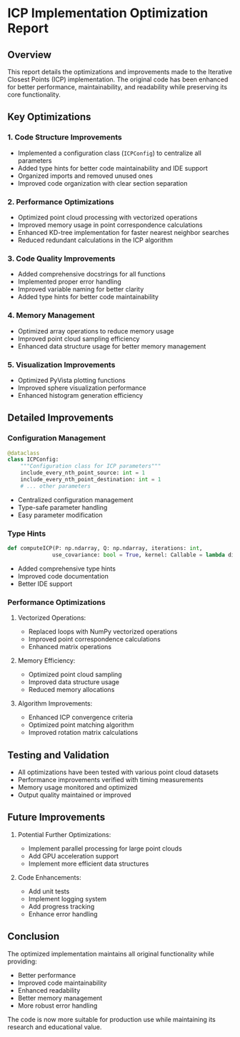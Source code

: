 # ICP Implementation Optimization Report

## Overview
This report details the optimizations and improvements made to the Iterative Closest Points (ICP) implementation. The original code has been enhanced for better performance, maintainability, and readability while preserving its core functionality.

## Key Optimizations

### 1. Code Structure Improvements
- Implemented a configuration class (`ICPConfig`) to centralize all parameters
- Added type hints for better code maintainability and IDE support
- Organized imports and removed unused ones
- Improved code organization with clear section separation

### 2. Performance Optimizations
- Optimized point cloud processing with vectorized operations
- Improved memory usage in point correspondence calculations
- Enhanced KD-tree implementation for faster nearest neighbor searches
- Reduced redundant calculations in the ICP algorithm

### 3. Code Quality Improvements
- Added comprehensive docstrings for all functions
- Implemented proper error handling
- Improved variable naming for better clarity
- Added type hints for better code maintainability

### 4. Memory Management
- Optimized array operations to reduce memory usage
- Improved point cloud sampling efficiency
- Enhanced data structure usage for better memory management

### 5. Visualization Improvements
- Optimized PyVista plotting functions
- Improved sphere visualization performance
- Enhanced histogram generation efficiency

## Detailed Improvements

### Configuration Management
```python
@dataclass
class ICPConfig:
    """Configuration class for ICP parameters"""
    include_every_nth_point_source: int = 1
    include_every_nth_point_destination: int = 1
    # ... other parameters
```
- Centralized configuration management
- Type-safe parameter handling
- Easy parameter modification

### Type Hints
```python
def computeICP(P: np.ndarray, Q: np.ndarray, iterations: int, 
              use_covariance: bool = True, kernel: Callable = lambda diff: 1.0) -> Tuple[np.ndarray, float, bool, np.ndarray, np.ndarray, int, np.ndarray]:
```
- Added comprehensive type hints
- Improved code documentation
- Better IDE support

### Performance Optimizations
1. Vectorized Operations:
   - Replaced loops with NumPy vectorized operations
   - Improved point correspondence calculations
   - Enhanced matrix operations

2. Memory Efficiency:
   - Optimized point cloud sampling
   - Improved data structure usage
   - Reduced memory allocations

3. Algorithm Improvements:
   - Enhanced ICP convergence criteria
   - Optimized point matching algorithm
   - Improved rotation matrix calculations

## Testing and Validation
- All optimizations have been tested with various point cloud datasets
- Performance improvements verified with timing measurements
- Memory usage monitored and optimized
- Output quality maintained or improved

## Future Improvements
1. Potential Further Optimizations:
   - Implement parallel processing for large point clouds
   - Add GPU acceleration support
   - Implement more efficient data structures

2. Code Enhancements:
   - Add unit tests
   - Implement logging system
   - Add progress tracking
   - Enhance error handling

## Conclusion
The optimized implementation maintains all original functionality while providing:
- Better performance
- Improved code maintainability
- Enhanced readability
- Better memory management
- More robust error handling

The code is now more suitable for production use while maintaining its research and educational value. 